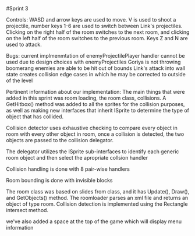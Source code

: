#Sprint 3

Controls: 
WASD and arrow keys are used to move. V is used to shoot a projectile, number keys 1-6 are used to switch between Link's projectiles.
Clicking on the right half of the room switches to the next room, and clicking on the left half of the room switches to the previous room.
Keys Z and N are used to attack. 

Bugs:
current implmenmtation of enemyProjectilePlayer handler cannot be used due to design choices with enemyProjectiles
Goriya is not throwing boomerang
enemies are able to be hit out of bounds
Link's attack into wall state creates collision edge cases in which he may be corrected to outside of the level

Pertinent information about our implementation:
The main things that were added in this sprint was room loading, the room class, collisions. 
A GetHitbox() method was added to all the sprites for the collision purposes, as well as making new interfaces that inherit ISprite
to determine the type of object that has collided.

Collision detector uses exhaustive checking to compare every object in room with every other object in room, once a collision is detected,
the two objects are passed to the collision delegator.

The delegator utilizes the ISprite sub-interfaces to identify each generic room object and then select the apropriate collsion handler

Collision handling is done with 8 pair-wise handlers

Room bounding is done with invisible blocks

The room class was based on slides from class, and it has Update(),
Draw(), and GetObjects() method. The roomloader parses an xml file and returns an object of type room. Collision detection is 
implemented using the Rectangle intersect method. 

we've also added a space at the top of the game which will display menu information






